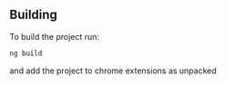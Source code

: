 ## Building

To build the project run:

```bash
ng build
```
and add the project to chrome extensions as unpacked